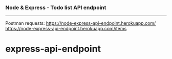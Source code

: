 ### Node & Express - Todo list API endpoint
---
Postman requests:
https://node-express-api-endpoint.herokuapp.com/
https://node-express-api-endpoint.herokuapp.com/items

# express-api-endpoint
